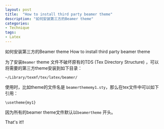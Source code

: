 ```yaml
---
layout: post
title:  "How to install third party beamer theme"
description: "如何安装第三方的Beamer theme"
categories: 
- Technique
tags:
- Latex
---
```

 

如何安装第三方的Beamer theme
How to install third party beamer theme 


为了安装`Beamer` theme 文件不破坏原有的TDS (Tex Directory Structure) ，可以将需要的第三方theme安装到如下目录：

    ~/Library/texmf/tex/latex/beamer/


使用时，比如theme的文件名是 `beamerthememy1.sty`，那么在tex文件中可以如下引用：
    
    \usetheme{my1}

因为所有的beamer theme文件默认以`beamertheme` 开头。


That's it!!
